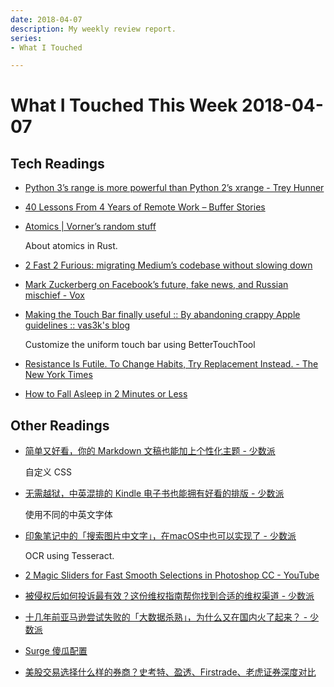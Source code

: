 ```yaml
---
date: 2018-04-07
description: My weekly review report.
series:
- What I Touched

---
```


# What I Touched This Week 2018-04-07


## Tech Readings

* [Python 3’s range is more powerful than Python 2’s xrange - Trey Hunner](http://treyhunner.com/2018/02/python-3-s-range-better-than-python-2-s-xrange/)
* [40 Lessons From 4 Years of Remote Work – Buffer Stories](https://stories.buffer.com/remote-work-lessons-f07d67f06b1e)
* [Atomics | Vorner’s random stuff](https://vorner.github.io/2018/03/25/Atomics.html)

    About atomics in Rust.

* [2 Fast 2 Furious: migrating Medium’s codebase without slowing down](https://medium.engineering/2-fast-2-furious-migrating-mediums-codebase-without-slowing-down-84b1e33d81f4)

* [Mark Zuckerberg on Facebook’s future, fake news, and Russian mischief - Vox](https://www.vox.com/2018/4/2/17185052/mark-zuckerberg-facebook-interview-fake-news-bots-cambridge)
* [Making the Touch Bar finally useful :: By abandoning crappy Apple guidelines :: vas3k's blog](http://vas3k.com/blog/touchbar/)

    Customize the uniform touch bar using BetterTouchTool

* [Resistance Is Futile. To Change Habits, Try Replacement Instead. - The New York Times](https://www.nytimes.com/2018/03/19/your-money/resistance-is-futile-to-change-habits-try-replacement-instead.html)
* [How to Fall Asleep in 2 Minutes or Less](https://www.artofmanliness.com/2018/03/21/fall-asleep-fast/)

<!--more-->

## Other Readings

* [简单又好看，你的 Markdown 文稿也能加上个性化主题 - 少数派](https://sspai.com/post/43873)

    自定义 CSS

* [无需越狱，中英混排的 Kindle 电子书也能拥有好看的排版 - 少数派](https://sspai.com/post/43931)

    使用不同的中英文字体

* [印象笔记中的「搜索图片中文字」，在macOS中也可以实现了 - 少数派](https://sspai.com/post/43845)

    OCR using Tesseract.

* [2 Magic Sliders for Fast Smooth Selections in Photoshop CC - YouTube](https://www.youtube.com/watch?v=oHfGDfbXdT4&feature=youtu.be)

* [被侵权后如何投诉最有效？这份维权指南帮你找到合适的维权渠道 - 少数派](https://sspai.com/post/43800)

* [十几年前亚马逊尝试失败的「大数据杀熟」，为什么又在国内火了起来？ - 少数派](https://sspai.com/post/43812)

* [Surge 傻瓜配置](https://github.com/Hackl0us/SS-Rule-Snippet/blob/master/LAZY_RULES/Surge.conf)

* [美股交易选择什么样的券商？史考特、盈透、Firstrade、老虎证券深度对比](https://zhuanlan.zhihu.com/p/25131561)

